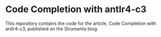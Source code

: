 # Code Completion with antlr4-c3
This repository contains the code for the article, Code Completion with antlr4-c3, published on the Strumenta blog.
